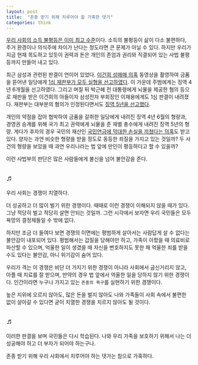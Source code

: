 ```yaml
---
layout: post
title:  "존중 받기 위해 치루어야 할 가혹한 댓가"
categories: think
---
```


[우리 사회의 소득 불평등은 이미 최고 수준](https://goo.gl/JFs5DP)이다. 소득의 불평등이 삶이 다소 불편하다, 주거 환경이나 의식주에 차이가 난다는 정도라면 큰 문제가 아닐 수 있다. 하지만 우리가 지금 현재 목도하고 있듯이 권력과 돈은 개인의 존엄과 권리와 직결되어 있는 사법 불평등까지 만들어 내고 있다. 

최근 삼성과 관련된 판결이 연이어 있었다. [이건희 성매매 의혹](https://youtu.be/jZMdXqa_Vko) 동영상을 촬영하여 금품을 뜯어낸 일당에게 [1심 재판부가 모두 실형을 선고하였다](https://goo.gl/GLzRAU). 이 가운데 주범에게는 징역 4년 6개월을 선고하였다. 그리고 며칠 뒤 박근혜 전 대통령에게 뇌물을 제공한 혐의 등으로 재판을 받은 이건희의 아들이자 삼성전자 부회장인 이재용에게도 1심 판결이 내려졌다. 재판부는 대부분의 혐의가 인정된다면서도 [징역 5년을 선고했다](https://goo.gl/5QiLqw).

개인의 약점을 잡아 협박하여 금품을 갈취한 일당에게 내려진 징역 4년 6월의 형량과, 경영권 승계를 위해 국가 최고 권력에게 뇌물을 준 재벌 총수에게 내려진 징역 5년의 형량. 게다가 후자의 경우 국민의 재산인 [국민연금에 막대한 손실을 끼쳤다는 의혹](https://goo.gl/8r8Dt1)도 받고 있다. 양자는 과연 비슷한 형량을 받을 정도로 동등한 죄질을 가지고 있는 것일까? 두 사건의 형량을 보았을 때 과연 우리나라는 법 앞에 만인이 평등하다고 할 수 있을까? 

이런 사법부의 판단은 많은 사람들에게 불신을 넘어 불안감을 준다. 

## ♬

우리 사회는 경쟁이 치열하다. 

더 성공하고 더 많이 벌기 위한 경쟁이다. 때때로 이런 경쟁이 이해되지 않을 때가 있다. 그냥 적당히 벌고 적당히 살면 안되는 것일까. 그런 시각에서 보자면 우리 국민들은 모두 욕망의 결정체들일 수 밖에 없다. 

하지만 조금 더 들여다 보면 경쟁의 이면에는 평범하게 살아서는 사람답게 살 수 없다는 불안감이 내포되어 있다. 평범해서는 갑질을 당해야만 하고, 가족이 아팠을 때 의료비로 파산할 수 있으며, 억울한 일이 생겼을 때 자신을 변호하지도 못한 채 억울한 죄를 받을 수도 있다는 불안감, 아니 위기감이 숨어 있다. 

우리가 격는 이 경쟁은 비단 더 가지기 위한 경쟁이 아니라 사회에서 굽신거리지 않고, 아플 때 치료를 잘 받으며, 만약의 경우 법 앞에서 억울한 일을 당하지 않기 위한 경쟁이다. 인간이라면 누구나 가지고 있는 `존중의 욕구`를 실현하기 위한 경쟁이다. 

높은 지위에 오르지 않아도, 많은 돈을 벌지 않아도 나와 가족들이 사회 속에서 불편한 없이 살아갈 수 있다면 굳이 치열한 경쟁을 치르지 않아도 될 것이다. 

## ♬

이러한 판결을 보며 국민들은 다시 학습된다. 나와 우리 가족을 보호하기 위해서 나는 더 성공해야 하고 더 부자가 되어야 하는구나. 

존종 받기 위해 우리 사회에서 치루어야 하는 댓가는 참으로 가혹하다. 

